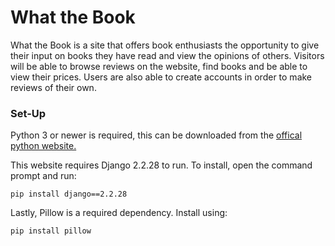 # What the Book

 What the Book is a site that offers book enthusiasts the opportunity to give their input on books they have read and view the opinions of others. Visitors will be able to browse reviews on the website, find books and be able to view their prices. Users are also able to create accounts in order to make reviews of their own.

### Set-Up
Python 3 or newer is required, this can be downloaded from the [offical python website.](https://www.python.org/downloads/)

This website requires Django 2.2.28 to run. To install, open the command prompt and run:
```
pip install django==2.2.28
```

Lastly, Pillow is a required dependency. Install using:
```
pip install pillow
```

